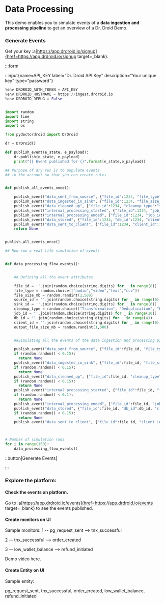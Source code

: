 # Data Processing

This demo enables you to simulate events of a **data ingestion and processing pipeline** to get an overview of a Dr. Droid Demo.

### Generate Events

Get your key :a[https://app.drdroid.io/signup]{href=https://app.drdroid.io/signup target=\_blank}.

:::form

::input{name=API_KEY label="Dr. Droid API Key" description="Your unique key" type="password"}

```python
%env DRDROID_AUTH_TOKEN = API_KEY
%env DRDROID_HOSTNAME = https://ingest.drdroid.io
%env DRDROID_DEBUG = False


import random
import time
import string
import os

from pydoctordroid import DrDroid

dr = DrDroid()

def publish_event(e_state, e_payload):
	dr.publish(e_state, e_payload)
	print("{} Event published for {}".format(e_state,e_payload))

## Purpose of dry run is to populate events
## in the account so that you can create rules


def publish_all_events_once():

    publish_event("data_sent_from_source", {"file_id":1234, "file_type":"audio", "file_size_mb":250, "source_id":1234})
    publish_event("data_ingested_in_sink", {"file_id":1234, "file_size_mb":250, "source_id":1234, "sink_id":1234})
    publish_event("data_cleaned_up", {"file_id":1234, "cleanup_type":"transformation"})
    publish_event("internal_processing_started", {"file_id":1234, "job_id":1234})
    publish_event("internal_processing_ended", {"file_id":1234, "job_id":1234})
    publish_event("data_stored", {"file_id":1234, "db_id":1234, "client_id":1234, "output_file_size_mb":35})
    publish_event("data_sent_to_client", {"file_id":1234, "client_id":1234, "output_file_size_mb":35})
    return None


publish_all_events_once()

## Now run a real life simulation of events


def data_processing_flow_events():


    ## Defining all the event attributes

    file_id = ''.join(random.choice(string.digits) for _ in range(8))
    file_type = random.choice(["audio","video","text","csv"])
    file_size_mb = random.randint(1,500)
    source_id = ''.join(random.choice(string.digits) for _ in range(6))
    sink_id = ''.join(random.choice(string.digits) for _ in range(6))
    cleanup_type = random.choice(["Transformation", "Deduplication", "Outlier Detection", "Data Validation"])
    job_id = ''.join(random.choice(string.digits) for _ in range(10))
    db_id = ''.join(random.choice(string.digits) for _ in range(4))
    client_id = ''.join(random.choice(string.digits) for _ in range(6))
    output_file_size_mb = random.randint(1,500)


    ##Simulating all the events of the data ingestion and processing pipeline flow

    publish_event("data_sent_from_source", {"file_id":file_id, "file_type":file_type, "file_size_mb":file_size_mb, "source_id":source_id})
    if (random.random() < 0.15):
      return None
    publish_event("data_ingested_in_sink", {"file_id":file_id, "file_size_mb":file_size_mb, "source_id":source_id, "sink_id":sink_id})
    if (random.random() < 0.15):
      return None
    publish_event("data_cleaned_up", {"file_id":file_id, "cleanup_type":cleanup_type})
    if (random.random() < 0.15):
      return None
    publish_event("internal_processing_started", {"file_id":file_id, "job_id":job_id})
    if (random.random() < 0.1):
      return None
    publish_event("internal_processing_ended", {"file_id":file_id, "job_id":job_id})
    publish_event("data_stored", {"file_id":file_id, "db_id":db_id, "client_id":client_id, "output_file_size_mb":output_file_size_mb})
    if (random.random() < 0.15):
      return None
    publish_event("data_sent_to_client", {"file_id":file_id, "client_id":client_id, "output_file_size_mb":output_file_size_mb})



# Number of simulation runs
for i in range(150):
    data_processing_flow_events()


```

::button[Generate Events]

:::

### Explore the platform:

#### **Check the events on platform.**

Go to :a[https://app.drdroid.io/events]{href=https://app.drdroid.io/events target=\_blank} to see the events published.

#### **Create monitors on UI**

Sample monitors:
1 -- pg_request_sent --> tnx_successful

2 -- tnx_successful --> order_created

3 -- low_wallet_balance --> refund_initiated

Demo video here.

#### **Create Entity on UI**

Sample entity:

pg_request_sent, tnx_successful, order_created, low_wallet_balance, refund_initiated
